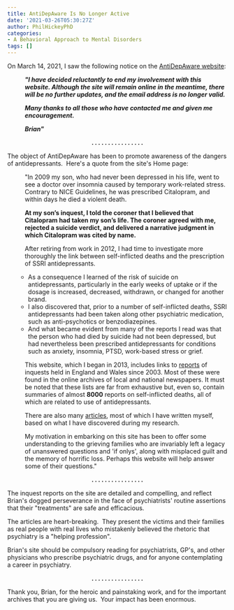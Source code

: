 ```yaml
---
title: AntiDepAware Is No Longer Active
date: '2021-03-26T05:30:27Z'
author: PhilHickeyPhD
categories:
- A Behavioral Approach to Mental Disorders
tags: []
---
```


On March 14, 2021, I saw the following notice on the <a href="http://antidepaware.co.uk/">AntiDepAware website</a>:
<p style="padding-left: 40px;"><strong><em>"I have decided reluctantly to end my involvement with this website. Although the site will remain online in the meantime, there will be no further updates, and the email address is no longer valid.</em></strong></p>
<p style="padding-left: 40px;"><strong><em>Many thanks to all those who have contacted me and given me encouragement.</em></strong></p>
<p style="padding-left: 40px;"><strong><em>Brian"</em></strong></p>
<p style="text-align: center;"><strong>. . . . . . . . . . . . . . . . </strong></p>
The object of AntiDepAware has been to promote awareness of the dangers of antidepressants.  Here's a quote from the site's Home page:
<p style="padding-left: 40px;">"In 2009 my son, who had never been depressed in his life, went to see a doctor over insomnia caused by temporary work-related stress. Contrary to NICE Guidelines, he was prescribed Citalopram, and within days he died a violent death.</p>
<p style="padding-left: 40px;"><strong>At my son’s inquest, I told the coroner that I believed that Citalopram had taken my son’s life. The coroner agreed with me, rejected a suicide verdict, and delivered a narrative judgment in which Citalopram was cited by name.</strong></p>
<p style="padding-left: 40px;">After retiring from work in 2012, I had time to investigate more thoroughly the link between self-inflicted deaths and the prescription of SSRI antidepressants.</p>

<ul>
 	<li style="list-style-type: none;">
<ul>
 	<li>As a consequence I learned of the risk of suicide on antidepressants, particularly in the early weeks of uptake or if the dosage is increased, decreased, withdrawn, or changed for another brand.</li>
 	<li>I also discovered that, prior to a number of self-inflicted deaths, SSRI antidepressants had been taken along other psychiatric medication, such as anti-psychotics or benzodiazepines.</li>
 	<li>And what became evident from many of the reports I read was that the person who had died by suicide had not been depressed, but had nevertheless been prescribed antidepressants for conditions such as anxiety, insomnia, PTSD, work-based stress or grief.</li>
</ul>
</li>
</ul>
<p style="padding-left: 40px;">This website, which I began in 2013, includes links to <a href="http://antidepaware.co.uk/inquest-reports/">reports</a> of inquests held in England and Wales since 2003. Most of these were found in the online archives of local and national newspapers. It must be noted that these lists are far from exhaustive but, even so, contain summaries of almost <strong>8000</strong> reports on self-inflicted deaths, all of which are related to use of antidepressants.</p>
<p style="padding-left: 40px;">There are also many <a href="http://antidepaware.co.uk/contents/">articles</a>, most of which I have written myself, based on what I have discovered during my research.</p>
<p style="padding-left: 40px;">My motivation in embarking on this site has been to offer some understanding to the grieving families who are invariably left a legacy of unanswered questions and 'if onlys', along with misplaced guilt and the memory of horrific loss. Perhaps this website will help answer some of their questions."</p>
<p style="text-align: center;"><strong>. . . . . . . . . . . . . . . . </strong></p>
The inquest reports on the site are detailed and compelling, and reflect Brian's dogged perseverance in the face of psychiatrists' routine assertions that their "treatments" are safe and efficacious.

The articles are heart-breaking.  They present the victims and their families as real people with real lives who mistakenly believed the rhetoric that psychiatry is a "helping profession".

Brian's site should be compulsory reading for psychiatrists, GP's, and other physicians who prescribe psychiatric drugs, and for anyone contemplating a career in psychiatry.
<p style="text-align: center;"><strong>. . . . . . . . . . . . . . . . </strong></p>
Thank you, Brian, for the heroic and painstaking work, and for the important archives that you are giving us.  Your impact has been enormous.

&nbsp;